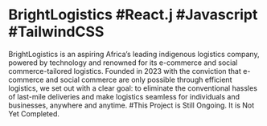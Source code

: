 # BrightLogistics #React.j #Javascript #TailwindCSS

BrightLogistics is an aspiring Africa’s leading indigenous logistics company, powered by technology and renowned for its e-commerce and social commerce-tailored logistics.  Founded in 2023 with the conviction that e-commerce and social commerce are only possible through efficient logistics, we set out with a clear goal: to eliminate the conventional hassles of last-mile deliveries and make logistics seamless for individuals and businesses, anywhere and anytime.
#This Project is Still Ongoing. It is Not Yet Completed.

